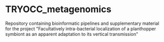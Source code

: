 # TRYOCC_metagenomics
Repository containing bioinformatic pipelines and supplementary material for the project "Facultatively intra-bacterial localization of a planthopper symbiont as an apparent adaptation to its vertical transmission"
